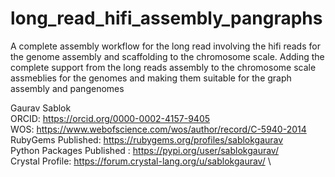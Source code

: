 # long_read_hifi_assembly_pangraphs
A complete assembly workflow for the long read involving the hifi reads for the genome assembly and scaffolding to the chromosome scale. Adding the complete support from the long reads assembly to the chromosome scale assmeblies for the genomes and making them suitable for the graph assembly and pangenomes

Gaurav Sablok \
ORCID: https://orcid.org/0000-0002-4157-9405 \
WOS: https://www.webofscience.com/wos/author/record/C-5940-2014 \
RubyGems Published: https://rubygems.org/profiles/sablokgaurav \
Python Packages Published : https://pypi.org/user/sablokgaurav/ \
Crystal Profile: https://forum.crystal-lang.org/u/sablokgaurav/ \
